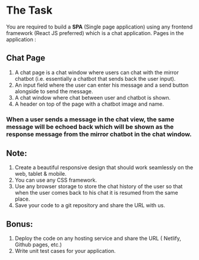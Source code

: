 # The Task
You are required to build a **SPA** (Single page application) using any frontend framework (React JS preferred) which is a chat application.
Pages in the application :

## Chat Page
1. A chat page is a chat window where users can chat with the mirror chatbot (i.e. essentially a chatbot that sends back the user input).
2. An input field where the user can enter his message and a send button alongside to send the message.
3. A chat window where chat between user and chatbot is shown.
4. A header on top of the page with a chatbot image and name.

### When a user sends a message in the chat view, the same message will be echoed back which will be shown as the response message from the mirror chatbot in the chat window.

## Note:
1. Create a beautiful responsive design that should work seamlessly on the web, tablet & mobile.
2. You can use any CSS framework.
3. Use any browser storage to store the chat history of the user so that when the user comes back to his chat it is resumed from the same place.
4. Save your code to a git repository and share the URL with us.

## Bonus:
1. Deploy the code on any hosting service and share the URL ( Netlify, Github pages, etc.)
2. Write unit test cases for your application.